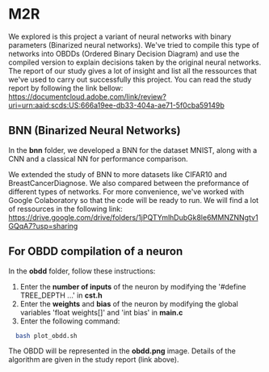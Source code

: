 # M2R

We explored is this project a variant of neural networks with binary parameters (Binarized neural networks). We've tried to compile this type of networks into OBDDs (Ordered Binary Decision Diagram) and use the compiled version to explain decisions taken by the original neural networks. The report of our study gives a lot of insight and list all the ressources that we've used to carry out successfully this project. You can read the study report by following the link bellow:
https://documentcloud.adobe.com/link/review?uri=urn:aaid:scds:US:666a19ee-db33-404a-ae71-5f0cba59149b

## BNN (Binarized Neural Networks)
In the **bnn** folder, we developed a BNN for the dataset MNIST, along with a CNN and a classical NN for performance comparison.

We extended the study of BNN to more datasets like CIFAR10 and BreastCancerDiagnose. We also compared between the preformance of different types of networks. For more convenience, we've worked with Google Colaboratory so that the code will be ready to run. We will find a lot of ressources in the following link:
https://drive.google.com/drive/folders/1jPQTYmlhDubGk8le6MMNZNNgtv1GQqA7?usp=sharing



## For OBDD compilation of a neuron
In the **obdd** folder, follow these instructions:

1. Enter the **number of inputs** of the neuron by modifying the '#define TREE_DEPTH ...' in **cst.h**
2. Enter the **weights** and **bias** of the neuron by modifying the global variables 'float weights[]' and 'int bias' in **main.c**
3. Enter the following command:

```bash
  bash plot_obdd.sh
```
    
The OBDD will be represented in the **obdd.png** image. Details of the algorithm are given in the study report (link above).
